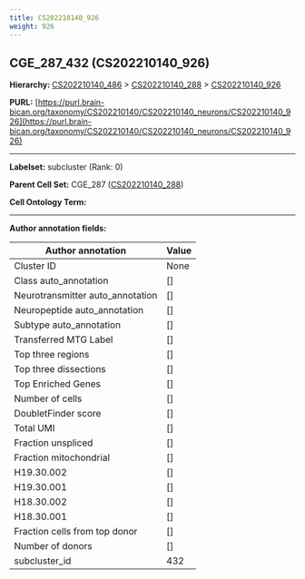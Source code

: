 ```yaml
---
title: CS202210140_926
weight: 926
---
```

## CGE_287_432 (CS202210140_926)
<b>Hierarchy: </b>
[CS202210140_486](../CS202210140_486) >
[CS202210140_288](../CS202210140_288) >
[CS202210140_926](../CS202210140_926)

**PURL:** [https://purl.brain-bican.org/taxonomy/CS202210140/CS202210140_neurons/CS202210140_926](https://purl.brain-bican.org/taxonomy/CS202210140/CS202210140_neurons/CS202210140_926)

---


**Labelset:** subcluster (Rank: 0)

**Parent Cell Set:** CGE_287 ([CS202210140_288](../CS202210140_288))



**Cell Ontology Term:** 

[MARKER GENES.]: #


---

[TRANSFERRED ANNOTATIONS.]: #


[AUTHOR ANNOTATION FIELDS.]: #


**Author annotation fields:**

| Author annotation | Value |
|-------------------|-------|
|Cluster ID|None|
|Class auto_annotation|[]|
|Neurotransmitter auto_annotation|[]|
|Neuropeptide auto_annotation|[]|
|Subtype auto_annotation|[]|
|Transferred MTG Label|[]|
|Top three regions|[]|
|Top three dissections|[]|
|Top Enriched Genes|[]|
|Number of cells|[]|
|DoubletFinder score|[]|
|Total UMI|[]|
|Fraction unspliced|[]|
|Fraction mitochondrial|[]|
|H19.30.002|[]|
|H19.30.001|[]|
|H18.30.002|[]|
|H18.30.001|[]|
|Fraction cells from top donor|[]|
|Number of donors|[]|
|subcluster_id|432|
